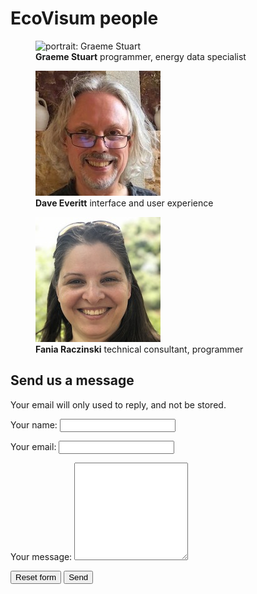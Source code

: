 # EcoVisum people

<div class="panels faces">
  
  <figure>
    <img src="images/graeme-stuart-200x200.jpg" alt="portrait: Graeme Stuart">
    <figcaption>
      <strong>Graeme Stuart</strong>
      programmer, energy data specialist
    </figcaption>
  </figure>
  <figure>
    <img src="images/dave-everitt-200x200.jpg" alt="portrait: Dave Everitt">
    <figcaption>
      <strong>Dave Everitt</strong>
      interface and user experience
    </figcaption>
  </figure>
  <figure>
    <img src="images/fania-raczinski-200x200.jpg" alt="portrait: Fania Raczinski">
    <figcaption>
      <strong>Fania Raczinski</strong>
      technical consultant, programmer
    </figcaption>
  </figure>
</div>


## Send us a message

Your email will only used to reply, and not be stored.

<form action="https://formspree.io/mledeoel" method="post" id="contact" title="Contact EcoVisum" style="margin-bottom: 2em">
  <p>
    <label for="name">Your name:</label>
    <input type="text" id="name" name="name" title="your name" />
  </p>
  <p>
    <label for="email">Your email:</label>
    <input type="email" id="email" name="_replyto" title="your email address" />
  </p>
  <p>
    <label for="message">Your message:</label>
    <textarea rows="10" id="message" name="message" title="Your message"></textarea>
  </p>
  <p class="buttons">
    <input type="reset"  name="button" value="Reset form" title="clear all text" />
    <input type="submit" name="button" value="Send" />
  </p>
</form>

<!--
<form action="https://formspree.io/mledeoel" method="POST">
  <input type="text" name="name">
  <input type="email" name="_replyto">
  <input type="submit" value="Send">
</form>
-->
